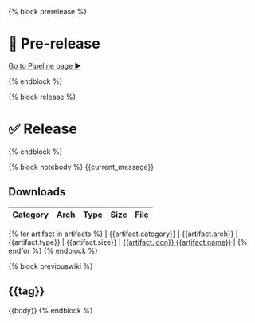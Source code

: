{% block prerelease %}
# :gift: Pre-release

[Go to Pipeline page :arrow_forward:](https://git.duniter.org/nodes/rust/duniter-rs/pipelines/{{pipeline}})

{% endblock %}

{% block release %}
# :white_check_mark: Release

{% endblock %}

{% block notebody %}
<placeholder content="end-title" />
<placeholder content="note">
{{current_message}}
</placeholder>

## Downloads

| Category | Arch | Type | Size | File |
|----------|------|------|------|------|
{% for artifact in artifacts %}
| {{artifact.category}} | {{artifact.arch}} | {{artifact.type}} | {{artifact.size}} | [{{artifact.icon}} {{artifact.name}}]({{artifact.url}}) |
{% endfor %}
{% endblock %}

{% block previouswiki %}


## {{tag}}

{{body}}
{% endblock %}
